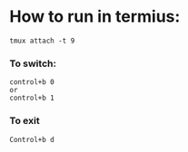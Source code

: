 # How to run in termius:

```
tmux attach -t 9
```
### To switch:

```
control+b 0
or
control+b 1
```

### To exit
```
Control+b d
```

